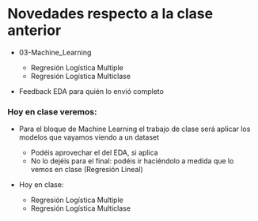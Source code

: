 # Novedades respecto a la clase anterior


* 03-Machine_Learning
  * Regresión Logística Multiple
  * Regresión Logística Multiclase

* Feedback EDA para quién lo envió completo

  

### Hoy en clase veremos:

* Para el bloque de Machine Learning el trabajo de clase será aplicar los modelos que vayamos viendo a un dataset
  * Podéis aprovechar el del EDA, si aplica
  * No lo dejéis para el final: podéis ir haciéndolo a medida que lo vemos en clase (Regresión Lineal)

* Hoy en clase: 
  * Regresión Logística Multiple
  * Regresión Logística Multiclase
